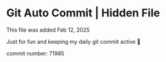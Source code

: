 # Git Auto Commit | Hidden File

This file was added Feb 12, 2025

Just for fun and keeping my daily git commit active 🤪

commit number: 71985
